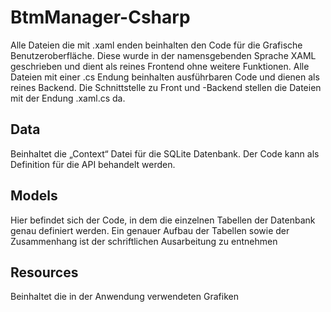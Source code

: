 # BtmManager-Csharp
Alle Dateien die mit .xaml enden beinhalten den Code für die Grafische Benutzeroberfläche. Diese wurde in der namensgebenden Sprache XAML geschrieben und dient als reines Frontend ohne weitere Funktionen.
Alle Dateien mit einer .cs Endung beinhalten ausführbaren Code und dienen als reines Backend.
Die Schnittstelle zu Front und -Backend  stellen die Dateien mit der Endung .xaml.cs da. 

## Data 
Beinhaltet die „Context“ Datei für die SQLite Datenbank. Der Code kann als Definition für die API behandelt werden.
## Models
Hier befindet sich der Code, in dem die einzelnen Tabellen der Datenbank genau definiert werden.
Ein genauer Aufbau der Tabellen sowie der Zusammenhang ist der schriftlichen Ausarbeitung zu entnehmen  
## Resources
Beinhaltet die in der Anwendung verwendeten Grafiken 
